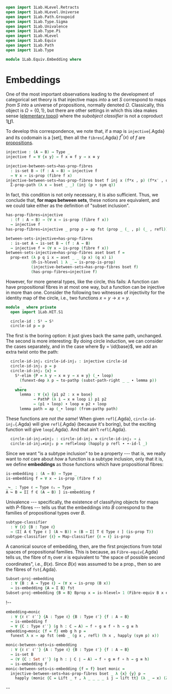 ```agda
open import 1Lab.HLevel.Retracts
open import 1Lab.HLevel.Universe
open import 1Lab.Path.Groupoid
open import 1Lab.Type.Sigma
open import 1Lab.Univalence
open import 1Lab.Type.Pi
open import 1Lab.HLevel
open import 1Lab.Equiv
open import 1Lab.Path
open import 1Lab.Type

module 1Lab.Equiv.Embedding where
```

<!--
```
private variable
  ℓ ℓ₁ : Level
  A B : Type ℓ
  w x : A
```
-->

# Embeddings

One of the most important observations leading to the development of
categorical set theory is that injective maps _into_ a set $S$
correspond to maps _from_ $S$ _into_ a universe of propositions,
normally denoted $\Omega$. Classically, this object is $\Omega = \{ 0 ,
1 \}$, but there are other settings in which this idea makes sense
([elementary topoi]) where the _subobject classifier_ is not a coproduct
$1 \coprod 1$.

[elementary topoi]: https://ncatlab.org/nlab/show/elementary+topos

To develop this correspondence, we note that, if a map is
`injective`{.Agda} and its codomain is a [set], then all the
`fibres`{.Agda} $f^*(x)$ of $f$ are [propositions].

[sets]: 1Lab.HLevel.html#is-set
[propositions]: 1Lab.HLevel.html#is-prop

```agda
injective : (A → B) → Type _
injective f = ∀ {x y} → f x ≡ f y → x ≡ y

injective-between-sets→has-prop-fibres
  : is-set B → (f : A → B) → injective f
  → ∀ x → is-prop (fibre f x)
injective-between-sets→has-prop-fibres bset f inj x (f*x , p) (f*x′ , q) =
  Σ-prop-path (λ x → bset _ _) (inj (p ∙ sym q))
```

In fact, this condition is not only necessary, it is also sufficient.
Thus, we conclude that, **for maps between sets**, these notions are
equivalent, and we could take either as the definition of "subset
inclusion".

```agda
has-prop-fibres→injective
  : (f : A → B) → (∀ x → is-prop (fibre f x))
  → injective f
has-prop-fibres→injective _ prop p = ap fst (prop _ (_ , p) (_ , refl))

between-sets-injective≃has-prop-fibres
  : is-set A → is-set B → (f : A → B)
  → injective f ≃ (∀ x → is-prop (fibre f x))
between-sets-injective≃has-prop-fibres aset bset f =
  prop-ext (λ p q i x → aset _ _ (p x) (q x) i)
           (Π-is-hlevel 1 λ _ → is-prop-is-prop)
           (injective-between-sets→has-prop-fibres bset f)
           (has-prop-fibres→injective f)
```

However, for more general types, like the circle, this fails: A function
can have propositional fibres in at most one way, but a function can be
injective in more than one. Consider the following two witnesses of
injectivity for the identity map of the circle, i.e., two functions $x =
y → x = y$.

```agda
module _ where private
  open import 1Lab.HIT.S1

  circle-id : S¹ → S¹
  circle-id p = p
```

The first is the boring option: it just gives back the same path,
unchanged. The second is more interesting: By doing circle induction, we
can consider the cases separately, and in the case where $y =
\id{base}$, we add an extra twist onto the path:

```agda
  circle-id-inj₁ circle-id-inj₂ : injective circle-id
  circle-id-inj₁ p = p
  circle-id-inj₂ {x} =
    S¹-elim {P = λ y → x ≡ y → x ≡ y} (_∙ loop)
      (funext-dep λ p → to-pathp (subst-path-right _ _ ∙ lemma p))
      _
    where
      lemma : ∀ {x} {p1 p2 : x ≡ base}
            → PathP (λ i → x ≡ loop i) p1 p2
            → (p1 ∙ loop) ∙ loop ≡ p2 ∙ loop
      lemma path = ap (_∙ loop) (from-pathp path)
```

These functions are _not the same_! When given `refl`{.Agda},
`circle-id-inj₁`{.Agda} will give `refl`{.Agda} (because it's boring),
but the exciting function will give `loop`{.Agda}. And that ain't
`refl`{.Agda}.

```agda
  circle-id-inj₁≠inj₂ : circle-id-inj₁ ≡ circle-id-inj₂ → ⊥
  circle-id-inj₁≠inj₂ p = refl≠loop (happly p refl ∙ ∙-id-l _)
```

Since we want "is a subtype inclusion" to be a property --- that is, we
really want to _not_ care about _how_ a function is a subtype inclusion,
only that it is, we define **embeddings** as those functions which have
propositional fibres:

```agda
is-embedding : (A → B) → Type _
is-embedding f = ∀ x → is-prop (fibre f x)

_↪_ : Type ℓ → Type ℓ₁ → Type _
A ↪ B = Σ[ f ∈ (A → B) ] is-embedding f
```

Univalence --- specifically, the existence of classifying objects for
maps with $P$-fibres --- tells us that the embeddings into $B$
correspond to the families of propositional types over $B$.

```agda
subtype-classifier
  : ∀ {ℓ} {B : Type ℓ}
  → (Σ[ A ∈ Type ℓ ] (A ↪ B)) ≃ (B → Σ[ T ∈ Type ℓ ] (is-prop T))
subtype-classifier {ℓ} = Map-classifier {ℓ = ℓ} is-prop
```

A canonical source of embedding, then, are the first projections from
total spaces of propositional families. This is because, as
`Fibre-equiv`{.Agda} tells us, the fibre of $\pi_1$ over $x$ is
equivalent to "the space of possible second coordinates", i.e., $B(x)$.
Since $B(x)$ was assumed to be a prop., then so are the fibres of
`fst`{.Agda}.

```agda
Subset-proj-embedding
  : ∀ {B : A → Type ℓ} → (∀ x → is-prop (B x))
  → is-embedding {A = Σ B} fst
Subset-proj-embedding {B = B} Bprop x = is-hlevel≃ 1 (Fibre-equiv B x e⁻¹) (Bprop _)
```

!--
```agda
embedding→monic
  : ∀ {ℓ ℓ′ ℓ′′} {A : Type ℓ} {B : Type ℓ′} {f : A → B}
  → is-embedding f
  → ∀ {C : Type ℓ′′} (g h : C → A) → f ∘ g ≡ f ∘ h → g ≡ h
embedding→monic {f = f} emb g h p =
  funext λ x → ap fst (emb _ (g x , refl) (h x , happly (sym p) x))

monic-between-sets→is-embedding
  : ∀ {ℓ ℓ′ ℓ′′} {A : Type ℓ} {B : Type ℓ′} {f : A → B}
  → is-set B
  → (∀ {C : Set ℓ′′} (g h : ∣ C ∣ → A) → f ∘ g ≡ f ∘ h → g ≡ h)
  → is-embedding f
monic-between-sets→is-embedding {f = f} bset monic =
  injective-between-sets→has-prop-fibres bset _ λ {x} {y} p →
    happly (monic {C = Lift _ ⊤ , λ _ _ _ _ i j → lift tt} (λ _ → x) (λ _ → y) (funext (λ _ → p))) _
```
--
